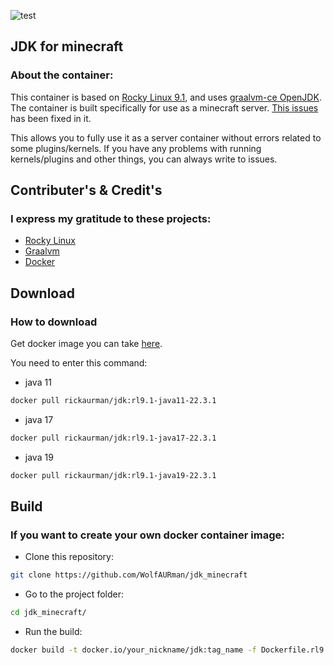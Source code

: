 ![test](https://user-images.githubusercontent.com/93985232/221225373-75e35814-eea9-435a-ba8b-bec1e087f5d8.png)


## JDK for minecraft ##
### About the container: ###

This container is based on [Rocky Linux 9.1](https://rockylinux.org/), and uses [graalvm-ce OpenJDK](https://github.com/graalvm/graalvm-ce-builds/releases).
The container is built specifically for use as a minecraft server. [This issues](https://github.com/graalvm/container/issues/73) has been fixed in it.

This allows you to fully use it as a server container without errors related to some plugins/kernels.
If you have any problems with running kernels/plugins and other things, you can always write to issues.

## Contributer's & Credit's ##
### I express my gratitude to these projects: ###
- [Rocky Linux](https://github.com/rocky-linux)
- [Graalvm](https://github.com/graalvm)
- [Docker](https://docker.com)

## Download ##
### How to download ###

Get docker image you can take [here](https://hub.docker.com/r/rickaurman/jdk).

You need to enter this command:
- java 11
```bash
docker pull rickaurman/jdk:rl9.1-java11-22.3.1
```

- java 17
```bash
docker pull rickaurman/jdk:rl9.1-java17-22.3.1
```

- java 19
```bash
docker pull rickaurman/jdk:rl9.1-java19-22.3.1
```

## Build ##
### If you want to create your own docker container image: ###

- Сlone this repository:
```bash
git clone https://github.com/WolfAURman/jdk_minecraft
```

- Go to the project folder:
```bash
cd jdk_minecraft/
```

- Run the build:
```bash
docker build -t docker.io/your_nickname/jdk:tag_name -f Dockerfile.rl9.1-java<verison>
```